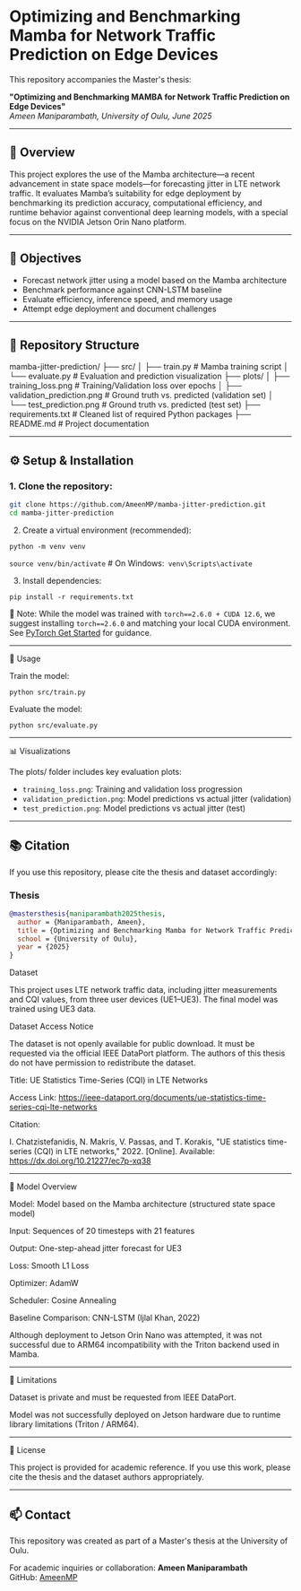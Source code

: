# Optimizing and Benchmarking Mamba for Network Traffic Prediction on Edge Devices

This repository accompanies the Master's thesis:

**"Optimizing and Benchmarking MAMBA for Network Traffic Prediction on Edge Devices"**  
_Ameen Maniparambath, University of Oulu, June 2025_

---

## 📘 Overview

This project explores the use of the Mamba architecture—a recent advancement in state space models—for forecasting jitter in LTE network traffic. It evaluates Mamba’s suitability for edge deployment by benchmarking its prediction accuracy, computational efficiency, and runtime behavior against conventional deep learning models, with a special focus on the NVIDIA Jetson Orin Nano platform.

---

## 🎯 Objectives

- Forecast network jitter using a model based on the Mamba architecture
- Benchmark performance against CNN-LSTM baseline
- Evaluate efficiency, inference speed, and memory usage
- Attempt edge deployment and document challenges

---

## 📁 Repository Structure

mamba-jitter-prediction/
├── src/
│ ├── train.py # Mamba training script
│ └── evaluate.py # Evaluation and prediction visualization
├── plots/
│ ├── training_loss.png # Training/Validation loss over epochs
│ ├── validation_prediction.png # Ground truth vs. predicted (validation set)
│ └── test_prediction.png # Ground truth vs. predicted (test set)
├── requirements.txt # Cleaned list of required Python packages
├── README.md # Project documentation



---

## ⚙️ Setup & Installation

### 1. Clone the repository:
```bash
git clone https://github.com/AmeenMP/mamba-jitter-prediction.git
cd mamba-jitter-prediction
```


2. Create a virtual environment (recommended):

```python -m venv venv```

```source venv/bin/activate```  # On Windows:``` venv\Scripts\activate```


3. Install dependencies:

```pip install -r requirements.txt```

🚨 Note: While the model was trained with ```torch==2.6.0 + CUDA 12.6```, we suggest installing ```torch==2.6.0``` and matching your local CUDA environment. See [PyTorch Get Started](https://pytorch.org/get-started/locally/) for guidance.


---


🧪 Usage


Train the model:

```python src/train.py```


Evaluate the model:

```python src/evaluate.py```


---


📊 Visualizations


The plots/ folder includes key evaluation plots:


- `training_loss.png`: Training and validation loss progression
- `validation_prediction.png`: Model predictions vs actual jitter (validation)
- `test_prediction.png`: Model predictions vs actual jitter (test)



---

## 📚 Citation

If you use this repository, please cite the thesis and dataset accordingly:

### Thesis

```bibtex
@mastersthesis{maniparambath2025thesis,
  author = {Maniparambath, Ameen},
  title = {Optimizing and Benchmarking Mamba for Network Traffic Prediction on Edge Devices},
  school = {University of Oulu},
  year = {2025}
}
```


Dataset

This project uses LTE network traffic data, including jitter measurements and CQI values, from three user devices (UE1–UE3). The final model was trained using UE3 data.

Dataset Access Notice

The dataset is not openly available for public download. It must be requested via the official IEEE DataPort platform. The authors of this thesis do not have permission to redistribute the dataset.

Title: UE Statistics Time-Series (CQI) in LTE Networks

Access Link: https://ieee-dataport.org/documents/ue-statistics-time-series-cqi-lte-networks

Citation:

I. Chatzistefanidis, N. Makris, V. Passas, and T. Korakis,
"UE statistics time-series (CQI) in LTE networks," 2022.
[Online]. Available: https://dx.doi.org/10.21227/ec7p-xq38


---


🧠 Model Overview


Model: Model based on the Mamba architecture (structured state space model)

Input: Sequences of 20 timesteps with 21 features

Output: One-step-ahead jitter forecast for UE3

Loss: Smooth L1 Loss

Optimizer: AdamW

Scheduler: Cosine Annealing

Baseline Comparison: CNN-LSTM (Ijlal Khan, 2022)

Although deployment to Jetson Orin Nano was attempted, it was not successful due to ARM64 incompatibility with the Triton backend used in Mamba.


---


🚫 Limitations

Dataset is private and must be requested from IEEE DataPort.

Model was not successfully deployed on Jetson hardware due to runtime library limitations (Triton / ARM64).


---


📜 License

This project is provided for academic reference. If you use this work, please cite the thesis and the dataset authors appropriately.


---


## 📫 Contact

This repository was created as part of a Master's thesis at the University of Oulu.

For academic inquiries or collaboration:
**Ameen Maniparambath**  
GitHub: [AmeenMP](https://github.com/AmeenMP)





